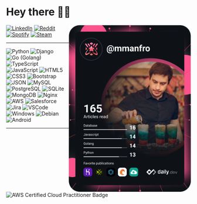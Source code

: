 # Hey there 🤘🏻
<a href="https://app.daily.dev/mmanfro">
    <img align="right" width="333" src="https://raw.githubusercontent.com/mmanfro/AboutMe/main/devcard.svg" width="300" alt="Mauricio Manfro's Dev Card"/>
</a>
<a
    href="https://br.linkedin.com/in/mauriciomanfro?trk=profile-badge"
    target="_blank"
    ><img
        align="top"
        src="https://img.shields.io/badge/LinkedIn-0077B5?style=for-the-badge&logo=linkedin&logoColor=white"
        alt="LinkedIn"
/></a>
<a href="https://www.reddit.com/user/manfrowar" target="_blank"
    ><img
        align="top"
        src="https://img.shields.io/badge/Reddit-FF4500?style=for-the-badge&logo=reddit&logoColor=white"
        alt="Reddit"
/></a>
<a
    href="https://open.spotify.com/user/12160296631?si=7987c78bc3f94855"
    target="_blank"
    ><img
        align="top"
        src="https://img.shields.io/badge/Spotify-1ED760?&style=for-the-badge&logo=spotify&logoColor=white"
        alt="Spotify"
/></a>
<a href="https://steamcommunity.com/id/manfrowar/" target="_blank"
    ><img
        align="top"
        src="https://img.shields.io/badge/Steam-000000?style=for-the-badge&logo=steam&logoColor=white"
        alt="Steam"
/></a>
<hr />
<picture>
    <img
        src="https://img.shields.io/badge/Python-FFD43B?style=for-the-badge&logo=python&logoColor=blue"
        alt="Python"
        width="200"
    />
</picture>
<picture>
    <img
        src="https://img.shields.io/badge/Django-092E20?style=for-the-badge&logo=django&logoColor=green"
        alt="Django"
        width="200"
    />
</picture>
<picture>
    <img
        src="https://img.shields.io/badge/Go-00ADD8?style=for-the-badge&logo=go&logoColor=white"
        alt="Go (Golang)"
        width="100"
    />
</picture>
<picture>
    <img
        src="https://img.shields.io/badge/TypeScript-007ACC?style=for-the-badge&logo=typescript&logoColor=white"
        alt="TypeScript"
    />
</picture>
<picture>
    <img
        src="https://img.shields.io/badge/JavaScript-323330?style=for-the-badge&logo=javascript&logoColor=F7DF1E"
        alt="JavaScript"
    />
</picture>
<picture>
    <img
        src="https://img.shields.io/badge/HTML5-E34F26?style=for-the-badge&logo=html5&logoColor=white"
        alt="HTML5"
    />
</picture>
<picture>
    <img
        src="https://img.shields.io/badge/CSS3-1572B6?style=for-the-badge&logo=css3&logoColor=white"
        alt="CSS3"
    />
</picture>
<picture>
    <img
        src="https://img.shields.io/badge/Bootstrap-563D7C?style=for-the-badge&logo=bootstrap&logoColor=white"
        alt="Bootstrap"
    />
</picture>
<picture>
    <img
        src="https://img.shields.io/badge/json-5E5C5C?style=for-the-badge&logo=json&logoColor=white"
        alt="JSON"
    />
</picture>
<picture>
    <img
        src="https://img.shields.io/badge/MySQL-005C84?style=for-the-badge&logo=mysql&logoColor=white"
        alt="MySQL"
    />
</picture>
<picture>
    <img
        src="https://img.shields.io/badge/PostgreSQL-316192?style=for-the-badge&logo=postgresql&logoColor=white"
        alt="PostgreSQL"
        width="175"
    />
</picture>
<picture>
    <img
        src="https://img.shields.io/badge/SQLite-07405E?style=for-the-badge&logo=sqlite&logoColor=white"
        alt="SQLite"
        width="125"
    />
</picture>
<picture>
    <img
        src="https://img.shields.io/badge/MongoDB-4EA94B?style=for-the-badge&logo=mongodb&logoColor=white"
        alt="MongoDB"
    />
</picture>
<picture>
    <img
        src="https://img.shields.io/badge/Nginx-009639?style=for-the-badge&logo=nginx&logoColor=white"
        alt="Nginx"
    />
</picture>
<picture>
    <img
        src="https://img.shields.io/badge/Amazon_AWS-FF9900?style=for-the-badge&logo=amazonaws&logoColor=white"
        alt="AWS"
        width="200"
    />
</picture>
<picture>
    <img
        src="https://img.shields.io/badge/Salesforce-00A1E0?style=for-the-badge&logo=Salesforce&logoColor=white"
        alt="Salesforce"
        width="150"
    />
</picture>
<picture>
    <img
        src="https://img.shields.io/badge/Jira-0052CC?style=for-the-badge&logo=Jira&logoColor=white"
        alt="Jira"
    />
</picture>
<picture>
    <img
        src="https://img.shields.io/badge/Visual_Studio_Code-0078D4?style=for-the-badge&logo=visual%20studio%20code&logoColor=white"
        alt="VSCode"
        width="350"
    />
</picture>
<picture>
    <img
        src="https://img.shields.io/badge/Windows-0078D6?style=for-the-badge&logo=windows&logoColor=white"
        alt="Windows"
        width="150"
    />
</picture>
<picture>
    <img
        src="https://img.shields.io/badge/Debian-A81D33?style=for-the-badge&logo=debian&logoColor=white"
        alt="Debian"
    />
</picture>
<picture>
    <img
        src="https://img.shields.io/badge/Android-3DDC84?style=for-the-badge&logo=android&logoColor=white"
        alt="Android"
    />
</picture>
<hr />
<picture>
    <img
        src="https://bl3302files.storage.live.com/y4mr4Ae3g4DKietL3wPS2R-4ncQznBC5AvfXbuJ2mCNsrIWsBv8nk6qS-jfzYcNs10NeIDor1DlcQN7Jx9EcSy_pBUejC3T-_DiImQB7JKicNIk7cp9toI57Uj1YfxF1OWrMX3GSJRz_xSyZsIN33S5MrH0cgtkGbMfENsIz9aqzbqYWdwEXgce6GhfPOOoiBIti-8cMsie_rKXETz-hrv1co-3cyPeWBxN8gFl9DEFuyE?encodeFailures=1&width=600&height=600"
        alt="AWS Certified Cloud Practitioner Badge"
        width="120"
    />
</picture>
